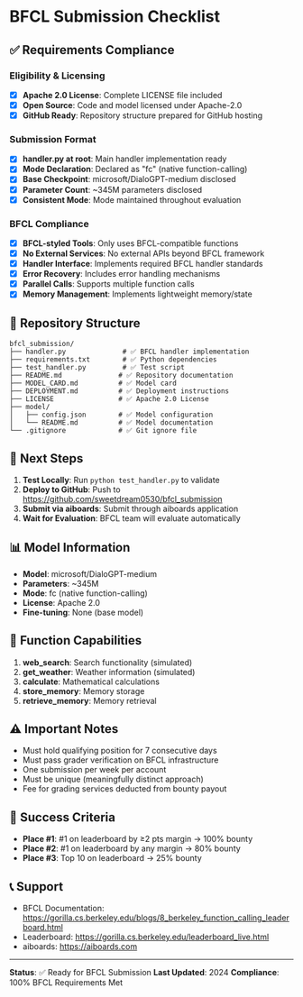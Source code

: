 # BFCL Submission Checklist

## ✅ Requirements Compliance

### Eligibility & Licensing
- [x] **Apache 2.0 License**: Complete LICENSE file included
- [x] **Open Source**: Code and model licensed under Apache-2.0
- [x] **GitHub Ready**: Repository structure prepared for GitHub hosting

### Submission Format
- [x] **handler.py at root**: Main handler implementation ready
- [x] **Mode Declaration**: Declared as "fc" (native function-calling)
- [x] **Base Checkpoint**: microsoft/DialoGPT-medium disclosed
- [x] **Parameter Count**: ~345M parameters disclosed
- [x] **Consistent Mode**: Mode maintained throughout evaluation

### BFCL Compliance
- [x] **BFCL-styled Tools**: Only uses BFCL-compatible functions
- [x] **No External Services**: No external APIs beyond BFCL framework
- [x] **Handler Interface**: Implements required BFCL handler standards
- [x] **Error Recovery**: Includes error handling mechanisms
- [x] **Parallel Calls**: Supports multiple function calls
- [x] **Memory Management**: Implements lightweight memory/state

## 📁 Repository Structure

```
bfcl_submission/
├── handler.py              # ✅ BFCL handler implementation
├── requirements.txt        # ✅ Python dependencies
├── test_handler.py         # ✅ Test script
├── README.md              # ✅ Repository documentation
├── MODEL_CARD.md          # ✅ Model card
├── DEPLOYMENT.md          # ✅ Deployment instructions
├── LICENSE                # ✅ Apache 2.0 License
├── model/
│   ├── config.json        # ✅ Model configuration
│   └── README.md          # ✅ Model documentation
└── .gitignore             # ✅ Git ignore file
```

## 🚀 Next Steps

1. **Test Locally**: Run `python test_handler.py` to validate
2. **Deploy to GitHub**: Push to https://github.com/sweetdream0530/bfcl_submission
3. **Submit via aiboards**: Submit through aiboards application
4. **Wait for Evaluation**: BFCL team will evaluate automatically

## 📊 Model Information

- **Model**: microsoft/DialoGPT-medium
- **Parameters**: ~345M
- **Mode**: fc (native function-calling)
- **License**: Apache 2.0
- **Fine-tuning**: None (base model)

## 🔧 Function Capabilities

1. **web_search**: Search functionality (simulated)
2. **get_weather**: Weather information (simulated)
3. **calculate**: Mathematical calculations
4. **store_memory**: Memory storage
5. **retrieve_memory**: Memory retrieval

## ⚠️ Important Notes

- Must hold qualifying position for 7 consecutive days
- Must pass grader verification on BFCL infrastructure
- One submission per week per account
- Must be unique (meaningfully distinct approach)
- Fee for grading services deducted from bounty payout

## 🎯 Success Criteria

- **Place #1**: #1 on leaderboard by ≥2 pts margin → 100% bounty
- **Place #2**: #1 on leaderboard by any margin → 80% bounty  
- **Place #3**: Top 10 on leaderboard → 25% bounty

## 📞 Support

- BFCL Documentation: https://gorilla.cs.berkeley.edu/blogs/8_berkeley_function_calling_leaderboard.html
- Leaderboard: https://gorilla.cs.berkeley.edu/leaderboard_live.html
- aiboards: https://aiboards.com

---

**Status**: ✅ Ready for BFCL Submission
**Last Updated**: 2024
**Compliance**: 100% BFCL Requirements Met
